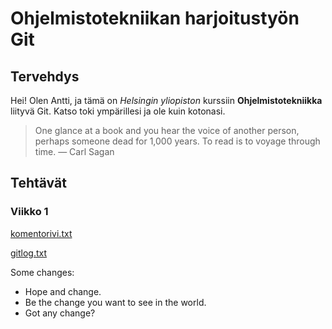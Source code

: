 # Ohjelmistotekniikan harjoitustyön Git

## Tervehdys

Hei! Olen Antti, ja tämä on *Helsingin yliopiston* kurssiin **Ohjelmistotekniikka** liityvä Git. Katso toki ympärillesi ja ole kuin kotonasi.


>One glance at a book and you hear the voice of another person, perhaps someone dead for 1,000 years.
> To read is to voyage through time. ― Carl Sagan 

## Tehtävät

### Viikko 1

[komentorivi.txt](https://github.com/kafenoir/ot-harjoitustyo/blob/master/laskarit/komentorivi.txt)

[gitlog.txt](https://github.com/kafenoir/ot-harjoitustyo/blob/master/laskarit/gitlog.txt)

Some changes:

* Hope and change.
* Be the change you want to see in the world.
* Got any change?
